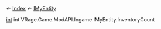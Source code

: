 ← [Index](Api-Index) ← [IMyEntity](VRage.Game.ModAPI.Ingame.IMyEntity)

[int](System.Int32) int VRage.Game.ModAPI.Ingame.IMyEntity.InventoryCount
